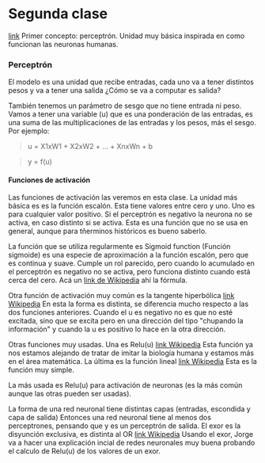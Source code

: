 # Segunda clase
[link](https://youtu.be/mDCxK2Pu0mA?si=KchBbtRnZSx0Xqli)
Primer concepto: perceptrón. Unidad muy básica inspirada en como funcionan las neuronas humanas.

### Perceptrón
El modelo es una unidad que recibe entradas, cada uno va a tener distintos pesos y va a tener una salida ¿Cómo se va a computar es salida? 

También tenemos un parámetro de sesgo que no tiene entrada ni peso.
Vamos a tener una variable (u) que es una ponderación de las entradas, es una suma de las multiplicaciones de las entradas y los pesos, más el sesgo. Por ejemplo:

> u = X1xW1 + X2xW2 + ... + XnxWn + b


> y = f(u)

#### Funciones de activación
Las funciones de activación las veremos en esta clase. La unidad más básica es es la función escalón. Esta tiene valores entre cero y uno. Uno es para cualquier valor positivo. Si el perceptrón es negativo la neurona no se activa, en caso distinto si se activa. 
Esta es una función que no se usa en general, aunque para tñerminos históricos es bueno saberlo.

La función que se utiliza regularmente es Sigmoid function (Función sigmoide) es una especie de aproximación a la función escalón, pero que es continua y suave. Cumple un rol parecido, pero cuando lo acumulado en el perceptrón es negativo no se activa, pero funciona distinto cuando está cerca del cero. Acá un [link de Wikipedia](https://es.wikipedia.org/wiki/Funci%C3%B3n_sigmoide) ahí la fórmula.

Otra función de activación muy común es la tangente hiperbólica [link Wikipedia](https://es.wikipedia.org/wiki/Tangente_hiperb%C3%B3lica) En esta la forma es distinta, se diferencia mucho respecto a las dos funciones anteriores. Cuando el u es negativo no es que no esté excitada, sino que se excita pero en una dirección del tipo "chupando la información" y cuando la u es positivo lo hace en la otra dirección.

Otras funciones muy usadas. Una es Relu(u) [link Wikipedia](https://es.wikipedia.org/wiki/Rectificador_(redes_neuronales)) Esta función ya nos estamos alejando de tratar de imitar la biología humana y estamos más en el área matemática. La última es la función lineal [link Wikipedia](https://es.wikipedia.org/wiki/Funci%C3%B3n_lineal) Esta es la función muy simple.

La más usada es Relu(u) para activación de neuronas (es la más común aunque las otras pueden ser usadas).

La forma de una red neuronal tiene distintas capas (entradas, escondida y capa de salida) Entonces una red neuronal tiene al menos dos perceptrones, pensando que y es un perceptrón de salida. El exor es la disyunción exclusiva, es distinta al OR [link Wikipedia](https://es.wikipedia.org/wiki/Disyunci%C3%B3n_exclusiva) Usando el exor, Jorge va a hacer una explicación incial de redes neuronales muy buena probando el calculo de Relu(u) de los valores de un exor.

